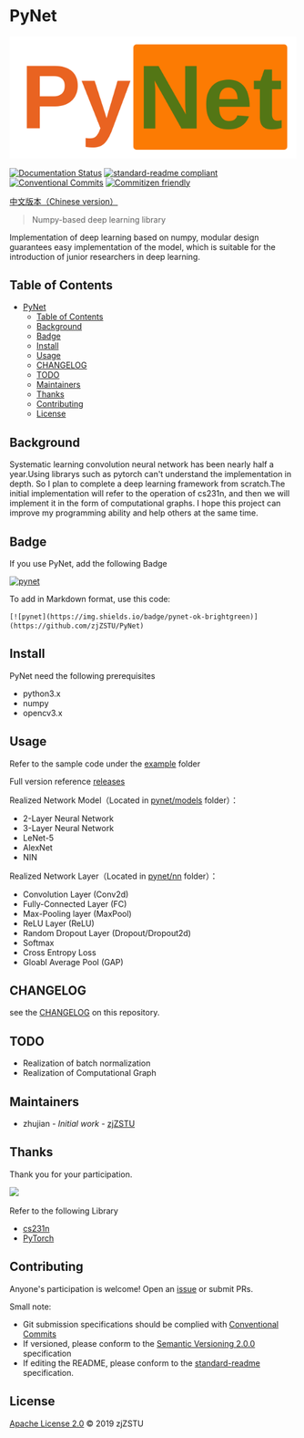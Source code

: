 # PyNet

![](./imgs/logo.png)

[![Documentation Status](https://readthedocs.org/projects/zj-pynet/badge/?version=latest)](https://zj-pynet.readthedocs.io/zh_CN/latest/?badge=latest) [![standard-readme compliant](https://img.shields.io/badge/standard--readme-OK-green.svg?style=flat-square)](https://github.com/RichardLitt/standard-readme) [![Conventional Commits](https://img.shields.io/badge/Conventional%20Commits-1.0.0-yellow.svg)](https://conventionalcommits.org) [![Commitizen friendly](https://img.shields.io/badge/commitizen-friendly-brightgreen.svg)](http://commitizen.github.io/cz-cli/)

[中文版本（Chinese version）](./README.md)

> Numpy-based deep learning library

Implementation of deep learning based on numpy, modular design guarantees easy implementation of the model, which is suitable for the introduction of junior researchers in deep learning.

## Table of Contents

- [PyNet](#pynet)
  - [Table of Contents](#table-of-contents)
  - [Background](#background)
  - [Badge](#badge)
  - [Install](#install)
  - [Usage](#usage)
  - [CHANGELOG](#changelog)
  - [TODO](#todo)
  - [Maintainers](#maintainers)
  - [Thanks](#thanks)
  - [Contributing](#contributing)
  - [License](#license)

## Background

Systematic learning convolution neural network has been nearly half a year.Using librarys such as pytorch can't understand the implementation in depth. So I plan to complete a deep learning framework from scratch.The initial implementation will refer to the operation of cs231n, and then we will implement it in the form of computational graphs. I hope this project can improve my programming ability and help others at the same time. 

## Badge

If you use PyNet, add the following Badge 

[![pynet](https://img.shields.io/badge/pynet-ok-brightgreen)](https://github.com/zjZSTU/PyNet)

To add in Markdown format, use this code:

```
[![pynet](https://img.shields.io/badge/pynet-ok-brightgreen)](https://github.com/zjZSTU/PyNet)
```

## Install

PyNet need the following prerequisites

* python3.x
* numpy
* opencv3.x

## Usage

Refer to the sample code under the [example](https://github.com/zjZSTU/PyNet/tree/master/examples) folder

Full version reference [releases](https://github.com/zjZSTU/PyNet/releases)

Realized Network Model（Located in [pynet/models](https://github.com/zjZSTU/PyNet/tree/master/pynet/models) folder）：

* 2-Layer Neural Network
* 3-Layer Neural Network
* LeNet-5
* AlexNet
* NIN

Realized Network Layer（Located in [pynet/nn](https://github.com/zjZSTU/PyNet/tree/master/pynet/nn) folder）：

* Convolution Layer (Conv2d)
* Fully-Connected Layer (FC)
* Max-Pooling layer (MaxPool)
* ReLU Layer (ReLU)
* Random Dropout Layer (Dropout/Dropout2d)
* Softmax
* Cross Entropy Loss
* Gloabl Average Pool (GAP)

## CHANGELOG

see the [CHANGELOG](./CHANGELOG.md) on this repository.

## TODO

* Realization of batch normalization
* Realization of Computational Graph

## Maintainers

* zhujian - *Initial work* - [zjZSTU](https://github.com/zjZSTU)

## Thanks

Thank you for your participation.

[![](https://avatars3.githubusercontent.com/u/13742735?s=460&v=4)](https://github.com/zjZSTU)

Refer to the following Library

* [cs231n](http://cs231n.github.io/)
* [PyTorch](https://pytorch.org/)

## Contributing

Anyone's participation is welcome! Open an [issue](https://github.com/zjZSTU/PyNet/issues) or submit PRs.

Small note:

* Git submission specifications should be complied with [Conventional Commits](https://www.conventionalcommits.org/en/v1.0.0-beta.4/)
* If versioned, please conform to the [Semantic Versioning 2.0.0](https://semver.org) specification
* If editing the README, please conform to the [standard-readme](https://github.com/RichardLitt/standard-readme) specification.

## License

[Apache License 2.0](LICENSE) © 2019 zjZSTU
